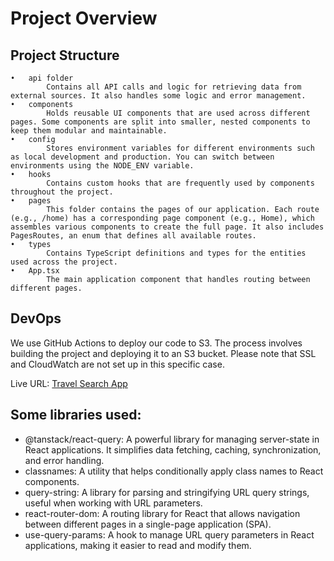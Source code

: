 # Project Overview

## Project Structure
	•	api folder
            Contains all API calls and logic for retrieving data from external sources. It also handles some logic and error management.
	•	components
            Holds reusable UI components that are used across different pages. Some components are split into smaller, nested components to keep them modular and maintainable.
	•	config
            Stores environment variables for different environments such as local development and production. You can switch between environments using the NODE_ENV variable.
	•	hooks
            Contains custom hooks that are frequently used by components throughout the project.
	•	pages
            This folder contains the pages of our application. Each route (e.g., /home) has a corresponding page component (e.g., Home), which assembles various components to create the full page. It also includes PagesRoutes, an enum that defines all available routes.
	•	types
            Contains TypeScript definitions and types for the entities used across the project.
	•	App.tsx
            The main application component that handles routing between different pages.

## DevOps
We use GitHub Actions to deploy our code to S3. The process involves building the project and deploying it to an S3 bucket. Please note that SSL and CloudWatch are not set up in this specific case.

Live URL: [Travel Search App](http://travel-search-app.s3-website-us-east-1.amazonaws.com/)


## Some libraries used:
- @tanstack/react-query: A powerful library for managing server-state in React applications. It simplifies data fetching, caching, synchronization, and error handling.
- classnames: A utility that helps conditionally apply class names to React components.
- query-string: A library for parsing and stringifying URL query strings, useful when working with URL parameters.
- react-router-dom: A routing library for React that allows navigation between different pages in a single-page application (SPA).
- use-query-params: A hook to manage URL query parameters in React applications, making it easier to read and modify them.